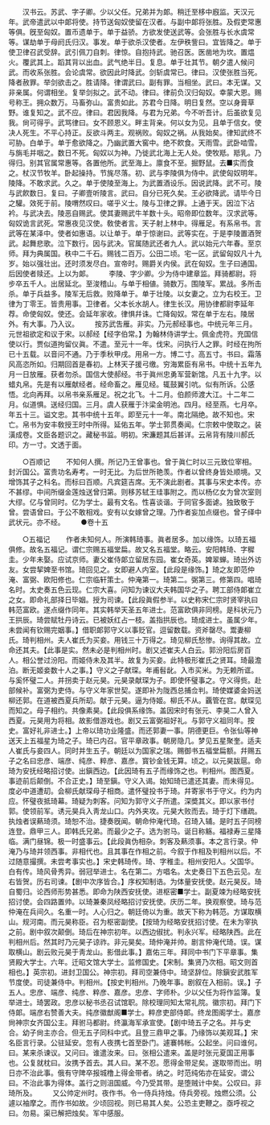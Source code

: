 <!-- { "loadSidebar": true } -->
　　汉书云。苏武、字子卿。少以父任。兄弟并为郞。稍迁至栘中廐监。天汉元年。武帝遣武以中郞将使。持节送匈奴使留在汉者。与副中郞将张胜。及假吏常惠等俱。旣至匈奴。置币遗单于。单于益骄。方欲发使送武等。会张胜与长水虞常等。谋劫单于母阏氏归汉。事发。单于欲杀汉使者。左伊秩訾曰。宜皆降之。单于使卫律召武受辞。武引佩刀自刺。律惊。自抱持武。驰召医。医凿地为坎。置煴火。覆武其上。蹈其背以出血。武气绝半日。复息。单于壮其节。朝夕遣人候问武。而收系张胜。会论虞常。欲因此时降武。剑斩虞常已。律曰。汉使张胜当死。降者赦罪。举剑欲击之。胜请降。律谓武曰。副有罪。当相坐。武曰。本无谋。又非亲属。何谓相坐。复举剑拟之。武不动。律曰。律前负汉归匈奴。幸蒙大恩。赐号称王。拥众数万。马畜弥山。富贵如此。苏君今日降。明日复然。空以身膏草野。谁复知之。武不应。律曰。君因我降。与君为兄弟。今不听吾计。后虽欲复见我。尙可得乎。武骂律曰。女不顾恩义。畔主背亲。何以女为见。且单于信女。使决人死生。不平心持正。反欲斗两主。观祸败。匈奴之祸。从我始矣。律知武终不可胁。白单于。单于愈欲降之。乃幽武置大窖中。绝不飮食。天雨雪。武卧啮雪。与旃毛并咽之。数日不死。匈奴以为神。乃徙武北海上无人处。使牧羝。羝乳。乃得归。别其官属常惠等。各置他所。武至海上。廪食不至。掘野鼠。去■实而食之。杖汉节牧羊。卧起操持。节旄尽落。初、武与李陵俱为侍中。武使匈奴明年。陵降。不敢求武。久之。单于使陵至海上。为武置酒设乐。因说武降。武不可。陵与武飮数日。复曰。子卿壹听陵言。武曰。自分已死久矣。王必欲降武。请毕今日之驩。效死于前。陵喟然叹曰。嗟乎义士。陵与卫律之罪。上通于天。因泣下沾衿。与武决去。陵恶自赐武。使其妻赐武牛羊数十头。昭帝即位数年。汉求武等。匈奴诡言武死。常惠夜见汉使。敎使者言。天子射上林中。得雁足。有系帛书。言武等在某泽中。使者如惠语。以让单于。单于惊谢曰。武等实在。于是李陵置酒贺武。起舞悲歌。泣下数行。因与武决。官属随武还者九人。武以始元六年春。至京师。拜为典属国。秩中二千石。赐钱二百万。公田二顷。宅一区。武留匈奴凡十九岁。始以强壮出。还时须发尽白。宣帝时。赐爵关内侯。武在匈奴。生子曰通国。后因使者赎还。上以为郞。 
　　李陵、字少卿。少为侍中建章监。拜骑都尉。将步卒五千人。出居延北。至浚稽山。与单于相値。骑数万。围陵军。累战。多所击杀。单于兵益多。陵军无后救。败降单于。单于壮陵。以女妻之。立为右校王。卫律为丁零王。皆贵用事。卫律者。父本长水胡人。律生长汉。用协律都尉李延年荐。命使匈奴。使还。会延年家收。律惧幷诛。亡降匈奴。常在单于左右。陵居外。有大事。乃入议。 
　　按苏武吿雁。非实。乃元郝经事也。中统元年三月。元世祖欲定和议于宋。以郝经【经字伯常。】为翰林侍讲学士。佩金虎符。充国信使以行。贾似道拘留仪眞。不遣。至元十一年。伐宋。问执行人之罪。时经在拘所已十五载。以音问不通。乃于季秋甲戌。用帛一方。博二寸。高五寸。书曰。霜落风高恣所如。归期回首是春初。上林天子援弓缴。穷海累臣有帛书。中统十五年九月一日放雁。获者勿杀。国信大使郝经。书于眞州忠勇军营新馆。凡五十九字。以蜡丸帛。先是有以雁献经者。经命畜之。雁见经。辄鼓翼引吭。似有所诉。公感悟。北向再拜。以帛书亲系雁足。祝之北飞。十二月。伯颜师渡大江。十二年二月。似道惧。送经归国。三月。虞人获雁于汴梁金明池。四月。经至燕。七月卒。年五十三。谥文忠。其书中统十五年。即至元十一年。南北隔绝。故不知也。宋亡。帛书为安丰敎授王时中所得。延佑五年。学士郭贯奏闻。仁宗敕中使取之。装潢成卷。文臣各题识之。藏秘书监。明初。宋濂题其后甚详。云帛背有陵川郝氏印。方一寸。文透于面。 


　　○百顺记 
　　不知何人撰。所记乃王曾事也。曾于眞仁时以三元致位宰相。封沂国公。富贵功名寿考。一时无比。为后世所艳羡。作者以曾终身皆处顺境。又增饰其子之科名。而标曰百顺。凡宾筵吉席。无不演此剧者。其事与宋史本传。亦不甚缪。中间所缀金莲烛送曾归第。则移苏轼王珪事附之。而以杨亿女为曾次室则大缪。亿与曾同时。亿为学士。最有文名。性喜谈谐。于同官多面谑。独致敬于曾。尝语曾曰。于公不敢相戏。安有以女嫁曾之理。乃作者妄加点缀也。曾子绎中武状元。亦不经。 
　　●卷十五 


　　○五福记 
　　作者未知何人。所演韩琦事。眞者居多。加以缘饰。以琦五福俱修。故名五福记。谓仁宗赐五福堂扁。故又名五福堂。略云。安阳韩琦、字穉圭。少年未娶。应试京师。妻父崔侍郞立留居东园。崔女奇英。婢翠蝉。琦出外访友。女尝挈婢至书馆。琦回见之。女即避人内室。【此段是缘饰。】琦之友即范仲淹、富弼、欧阳修也。仁宗临轩策士。仲淹第一。琦第二。弼第三。修第四。唱琦名时。太史奏五色云现。仁宗大喜。问知为谏议大夫韩国华之子。聘工部侍郞崔立之女。即命礼部择日毕姻。授为司谏。【此段眞假参半。以史称宋仁宗时贤宰执曰韩范富欧。遂点缀作同年。其实韩举天圣五年进士。范富欧俱非同榜。是科状元乃王拱辰。琦尝赋牡丹诗云。已被妖红占一枝。盖指拱辰也。琦成进士。虽属少年。未尝闻有钦赐完姻事。】借职郞郭守义以事贬官。逗留数载。资斧罄尽。鬻妻柳氏。琦判相州。夫人崔氏为买妾。用钱三十万得之。琦见柳氏愁惨。询得其故。立命还其夫。【此事是实。然未必是判相州时。剧又述崔夫人白云。郭汾阳后房百人。相公誉过汾阳。而姬侍未及其半。故复为买妾。此特极形崔氏之贤耳。琦最澹泊。断无姬妾数十人之事。】守义之子献琛。年甫髫龀。入市买米。为无赖所诓。与奚怀璧二人。并拐卖于赵元昊。元昊录献琛为子。即使怀璧事之。守义得赀。赴部候补。富弼为吏侍。与守义年家世契。遂即补为陇西总捕佥判。琦使媒婆金妈送柳还郭。在道被西夏兵所刧。献于元昊。逼为侍姬。柳氏不从。覊管在宫。献琛见而知之。母子相约。共像素昊。【此段俱系缘饰。盖因宋时有张元、李昊二人曾入西夏。元昊用为将相。故影借游戏也。剧又云富弼祖好礼。与郭守义祖同年。按史。富好礼非进士。】上帝以琦功业隆盛。而还郭妻一事。阴德更巨。令张仙等神送天上五福星为琦之子。琦已内召。官平章政事。朝房隐几。梦见五星聚奎。适夫人崔氏与妾四人。同时并生五子。朝廷以为国家之瑞。赐御书五福堂扁额。幷赐五子之名曰忠彦、端彦、纯彦、粹彦、嘉彦。寳钞金钱无算。顷之。以元昊跋扈。命琦为安抚经略招讨使。出鎭西边。【此因琦有五子而缘饰之也。判相州。图西夏。事迹前后颠倒。不合正史。】琦至鎭。守义入谒。始知琦已遣还其妻。而未得见。度必中道遭刧。会柳氏献琛母子相商。遣怀璧投书于琦。幷寄家书于守义。约为内应。怀璧夜抵琦幕。琦疑为刺客。问知为郭守义子所遣。深奬其义。即以家书付郭。使领前军。诱元昊兵入靑龙山口。内外夹攻。元昊大败而去。琦于灯下缮疏。执烛者误爇琦须。琦恕不治。捷奏旣闻。朝命仲淹代琦。召琦入辅。是时五子同榜连登。鼎甲三人。即韩氏兄弟。而最少之子。选为驸马。诞日称觞。福禄寿三星降临。满门昼锦。极一时盛事云。【此段眞伪相杂。刺客及爇须事。本之言行录。仲淹乃与琦并领西事。非相代也。且其事在作相之前。今叙于作相及判相州以后。不过随意撮撰。未尝考事实也。】宋史韩琦传。琦、字稚圭。相州安阳人。父国华。白有传。琦风骨秀异。弱冠举进士。名在第二。方唱名。太史奏日下五色云见。左右皆贺。历右司谏。【剧中次序皆合。】序权知制诰。为体量安抚使。赵元昊反。琦自蜀归。论西师形势甚悉。即命为陕西安抚使。进枢密■学士。副夏竦为经略安抚招讨使。会四路置帅。以琦兼秦凤经略招讨安抚使。庆历二年。换观察使。琦与范仲淹在兵间久。名重一时。人心归之。朝廷倚以为重。故天下称为韩范。方谋取横山。规河南。而元昊称臣。召为枢密副使。【按琦为经略安抚招讨使。在未为宰执之前。剧中叙次颠倒。琦后在神宗初年。以西边俶扰。判永兴军。经略陕西。此在判相州后。然其时乃元昊子谅祚。非元昊矣。琦仲淹并帅。剧言仲淹代琦。误。谋取横山。剧云败元昊于靑龙山。影借此事。】嘉佑三年。拜同中书门下平章事。集贤殿大学士。六年。迁昭文馆大学士。监修国史。【宋制。集贤乃次相。昭文则首相也。】英宗初。进封卫国公。神宗初。拜司空兼侍中。琦坚辞位。除鎭安武胜军节度使。司徒兼侍中。判相州。【按史判相州。乃晚年事。剧叙在入相前。误。】子五人。忠彦、端彦、纯彦、粹彦、嘉彦。忠彦、字师朴。少以父任为将作监簿。复举进士。琦罢政。忠彦以秘书丞召试馆职。除校理同知太常礼院。徽宗初。拜门下侍郞。端彦右赞善大夫。纯彦徽猷阁■学士。粹彦吏部侍郞。终龙图阁学士。嘉彦尙神宗女齐国公主。拜驸马都尉。终瀛海军承宣使。【剧中琦五子之名。并与史合。幼子尙主亦合。但无五子同科中式。且登三鼎甲之事。乃缘饰以美观耳。】宋名臣言行录。公驻延安。忽有人夜携七首至卧门。遽褰帏帐。公起坐。问曰谁何。曰。某来杀谏议。又问曰。谁遣汝来。曰。张相公遣来。盖是时张元夏国正用事也。公复就枕曰。汝携予首去。其人曰。某不忍。愿得金带足矣。遂取带而出。明日亦不治此事。俄有守陴卒报城橹上得金带者。纳之。时范纯佑亦在延安。谓公曰。不治此事为得体。盖行之则沮国威。今乃受其带。是堕贼计中矣。公叹曰。非琦所及。 
　　又公帅定州时。夜作书。令一侍兵持烛。侍兵旁视。烛燃公须。公遽以袖摩之。而作书如故。少顷回视。则已易其人矣。公恐主吏鞭之。亟呼视之曰。勿易。渠已解把烛矣。军中感服。 

